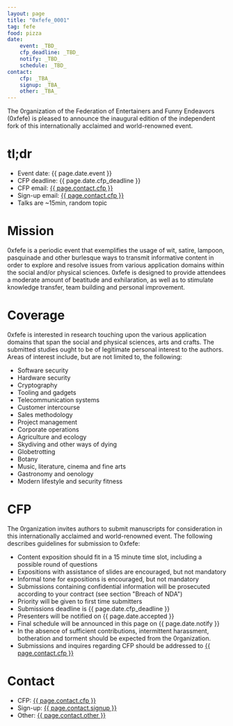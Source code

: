 ```yaml
---
layout: page
title: "0xfefe_0001"
tag: fefe
food: pizza
date: 
    event: _TBD_
    cfp_deadline: _TBD_
    notify: _TBD_
    schedule: _TBD_
contact:
    cfp: _TBA_
    signup: _TBA_
    other: _TBA_
---
```


The 0rganization of the Federation of Entertainers and Funny Endeavors (0xfefe) is pleased to announce the inaugural edition of the independent fork of this internationally acclaimed and world-renowned event.

# tl;dr

- Event date: {{ page.date.event }}
- CFP deadline: {{ page.date.cfp_deadline }}
- CFP email: <a href="mailto:{{ page.contact.cfp }}">{{ page.contact.cfp }}</a>
- Sign-up email: <a href="mailto:{{ page.contact.cfp }}">{{ page.contact.cfp }}</a>
- Talks are ~15min, random topic

# Mission

0xfefe is a periodic event that exemplifies the usage of wit, satire, lampoon, pasquinade and other burlesque ways to transmit informative content in order to explore and resolve issues from various application domains within the social and/or physical sciences. 0xfefe is designed to provide attendees a moderate amount of beatitude and exhilaration, as well as to stimulate knowledge transfer, team building and personal improvement. 

# Coverage

0xfefe is interested in research touching upon the various application domains that span the social and physical sciences, arts and crafts. The submitted studies ought to be of legitimate personal interest to the authors. Areas of interest include, but are not limited to, the following:

- Software security
- Hardware security
- Cryptography
- Tooling and gadgets
- Telecommunication systems
- Customer intercourse
- Sales methodology
- Project management
- Corporate operations
- Agriculture and ecology
- Skydiving and other ways of dying
- Globetrotting
- Botany
- Music, literature, cinema and fine arts
- Gastronomy and oenology
- Modern lifestyle and security fitness

# CFP

The 0rganization invites authors to submit manuscripts for consideration in this internationally acclaimed and world-renowned event. The following describes guidelines for submission to 0xfefe:

- Content exposition should fit in a 15 minute time slot, including a possible round of questions
- Expositions with assistance of slides are encouraged, but not mandatory
- Informal tone for expositions is encouraged, but not mandatory
- Submissions containing confidential information will be prosecuted according to your contract (see section "Breach of NDA")
- Priority will be given to first time submitters
- Submissions deadline is {{ page.date.cfp_deadline }}
- Presenters will be notified on {{ page.date.accepted }}
- Final schedule will be announced in this page on {{ page.date.notify }}
- In the absence of sufficient contributions, intermittent harassment, botheration and torment should be expected from the 0rganization.
- Submissions and inquires regarding CFP should be addressed to <a href="mailto:{{ page.contact.cfp }}">{{ page.contact.cfp }}</a>

# Contact

- CFP: <a href="mailto:{{ page.contact.cfp }}">{{ page.contact.cfp }}</a>
- Sign-up: <a href="mailto:{{ page.contact.signup }}">{{ page.contact.signup }}</a>
- Other: <a href="mailto:{{ page.contact.other }}">{{ page.contact.other }}</a>